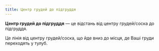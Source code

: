 ```yaml
---
title: Центр грудей до підгруддя
---
```


**Центр грудей до підгруддя** — це відстань від центру грудей/соска до підгруддя.

Це лінія від центру грудей/соска, що йде вниз до місця, де Ваші груди переходять у тулуб.
